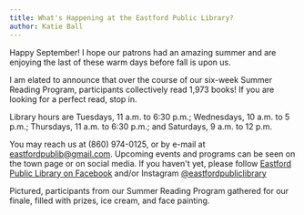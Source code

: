```yaml
---
title: What's Happening at the Eastford Public Library?
author: Katie Ball
---
```


Happy September! I hope our patrons had an amazing summer and are
enjoying the last of these warm days before fall is upon us.

I am elated to announce that over the course of our six-week Summer
Reading Program, participants collectively read 1,973 books! If you are
looking for a perfect read, stop in.

Library hours are Tuesdays, 11 a.m. to 6:30 p.m.; Wednesdays, 10 a.m. to
5 p.m.; Thursdays, 11 a.m. to 6:30 p.m.; and Saturdays, 9 a.m. to 12
p.m. 

You may reach us at (860) 974-0125, or by e-mail at
<eastfordpublib@gmail.com>. Upcoming events and programs can be seen on
the town page or on social media. If you haven't yet, please follow 
[Eastford Public Library on Facebook](https://www.facebook.com/Eastford-Public-Library-100071213114254/) and/or Instagram
[@eastfordpubliclibrary](https://www.instagram.com/eastfordpubliclibrary/)

Pictured, participants from our Summer Reading Program gathered for our
finale, filled with prizes, ice cream, and face painting.
